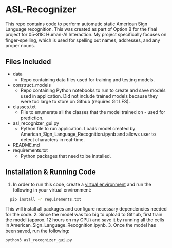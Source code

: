 # ASL-Recognizer

This repo contains code to perform automatic static American Sign Language recognition. This was created as part of Option B for the final project for 05-318: Human-AI Interaction. My project specifically focuses on finger-spelling, which is used for spelling out names, addresses, and any proper nouns. 

## Files Included

* data 
  * Repo containing data files used for training and testing models.
* construct_models
  * Repo containing Python notebooks to run to create and save models used in application. Did not include trained models because they were too large to store on Github (requires Git LFS).
* classes.txt
  * File to enumerate all the classes that the model trained on - used for prediction. 
* asl_recognizer_gui.py
  * Python file to run application. Loads model created by American_Sign_Language_Recognition.ipynb and allows user to detect characters in real-time. 
* README.md
* requirements.txt
  * Python packages that need to be installed. 

## Installation & Running Code

1. In order to run this code, create a [virtual environment](https://docs.python.org/3/library/venv.html) and run the following in your virtual environment:
```bash
  pip install -r requirements.txt
```
This will install all packages and configure necessary dependencies needed for the code.
2. Since the model was too big to upload to Github, first train the model (approx. 12 hours on my CPU) and save it by running all the cells in American_Sign_Language_Recognition.ipynb.
3. Once the model has been saved, run the following:
```bash
python3 asl_recognizer_gui.py
```

